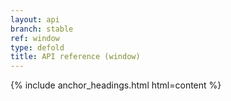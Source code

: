 ```yaml
---
layout: api
branch: stable
ref: window
type: defold
title: API reference (window)
---
```

{% include anchor_headings.html html=content %}